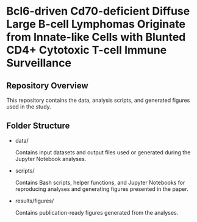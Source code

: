 # Bcl6-driven Cd70-deficient Diffuse Large B-cell Lymphomas Originate from Innate-like Cells with Blunted CD4+ Cytotoxic T-cell Immune Surveillance

## Repository Overview
This repository contains the data, analysis scripts, and generated figures used in the study.

## Folder Structure
- data/

    Contains input datasets and output files used or generated during the Jupyter Notebook analyses.

- scripts/

    Contains Bash scripts, helper functions, and Jupyter Notebooks for reproducing analyses and generating figures presented in the paper.

- results/figures/

    Contains publication-ready figures generated from the analyses.